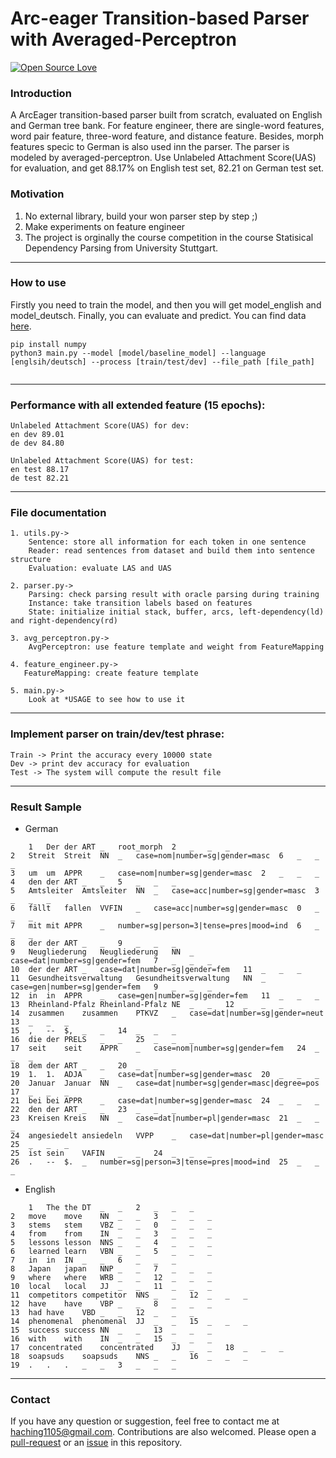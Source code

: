 # Arc-eager Transition-based Parser with Averaged-Perceptron #


<p align="left">
<a href="https://github.com/huaminghuangtw/<REPO-NAME>"><img src="https://badges.frapsoft.com/os/v3/open-source.svg?v=103" alt="Open Source Love"></a><br/>

### Introduction 
A ArcEager transition-based parser built from scratch, evaluated on English and German tree bank. For feature engineer, there are single-word
features, word pair feature, three-word feature, and distance feature. Besides, morph features specic to German is also used inn the parser.
The parser is modeled by averaged-perceptron. Use Unlabeled Attachment Score(UAS) for evaluation, and get 88.17% on English test set, 82.21 on German test set. 

### Motivation 
  1. No external library, build your won parser step by step ;) 
  2. Make experiments on feature engineer 
  3. The project is orginally the course competition in the course Statisical Dependency Parsing from University Stuttgart. 
  
---

### How to use 
    
Firstly you need to train the model, and then you will get model_english and model_deutsch. Finally, you can evaluate and predict.
You can find data [here](https://drive.google.com/drive/folders/1mIUnGbhp5smGL8Ma41dK8_FOTt28ASlk?usp=sharing).
```
pip install numpy
python3 main.py --model [model/baseline_model] --language [englsih/deutsch] --process [train/test/dev] --file_path [file_path]
    
```    
---

### Performance with all extended feature (15 epochs):

    Unlabeled Attachment Score(UAS) for dev:
    en dev 89.01
    de dev 84.80

    Unlabeled Attachment Score(UAS) for test:
    en test 88.17
    de test 82.21
 
---

### File documentation

    1. utils.py->
        Sentence: store all information for each token in one sentence
        Reader: read sentences from dataset and build them into sentence structure
        Evaluation: evaluate LAS and UAS

    2. parser.py->
        Parsing: check parsing result with oracle parsing during training
        Instance: take transition labels based on features
        State: initialize initial stack, buffer, arcs, left-dependency(ld) and right-dependency(rd)

    3. avg_perceptron.py->
        AvgPerceptron: use feature template and weight from FeatureMapping

    4. feature_engineer.py->
       FeatureMapping: create feature template

    5. main.py->
        Look at *USAGE to see how to use it


---

### Implement parser on train/dev/test phrase:

    Train -> Print the accuracy every 10000 state
    Dev -> print dev accuracy for evaluation
    Test -> The system will compute the result file
    
    
---

### Result Sample 
- German
``` 
    1	Der	der	ART	_	root_morph	2	_	_	_
2	Streit	Streit	NN	_	case=nom|number=sg|gender=masc	6	_	_	_
3	um	um	APPR	_	case=nom|number=sg|gender=masc	2	_	_	_
4	den	der	ART	_	_	5	_	_	_
5	Amtsleiter	Amtsleiter	NN	_	case=acc|number=sg|gender=masc	3	_	_	_
6	fällt	fallen	VVFIN	_	case=acc|number=sg|gender=masc	0	_	_	_
7	mit	mit	APPR	_	number=sg|person=3|tense=pres|mood=ind	6	_	_	_
8	der	der	ART	_	_	9	_	_	_
9	Neugliederung	Neugliederung	NN	_	case=dat|number=sg|gender=fem	7	_	_	_
10	der	der	ART	_	case=dat|number=sg|gender=fem	11	_	_	_
11	Gesundheitsverwaltung	Gesundheitsverwaltung	NN	_	case=gen|number=sg|gender=fem	9	_	_	_
12	in	in	APPR	_	case=gen|number=sg|gender=fem	11	_	_	_
13	Rheinland-Pfalz	Rheinland-Pfalz	NE	_	_	12	_	_	_
14	zusammen	zusammen	PTKVZ	_	case=dat|number=sg|gender=neut	13	_	_	_
15	,	--	$,	_	_	14	_	_	_
16	die	der	PRELS	_	_	25	_	_	_
17	seit	seit	APPR	_	case=nom|number=sg|gender=fem	24	_	_	_
18	dem	der	ART	_	_	20	_	_	_
19	1.	1.	ADJA	_	case=dat|number=sg|gender=masc	20	_	_	_
20	Januar	Januar	NN	_	case=dat|number=sg|gender=masc|degree=pos	17	_	_	_
21	bei	bei	APPR	_	case=dat|number=sg|gender=masc	24	_	_	_
22	den	der	ART	_	_	23	_	_	_
23	Kreisen	Kreis	NN	_	case=dat|number=pl|gender=masc	21	_	_	_
24	angesiedelt	ansiedeln	VVPP	_	case=dat|number=pl|gender=masc	25	_	_	_
25	ist	sein	VAFIN	_	_	24	_	_	_
26	.	--	$.	_	number=sg|person=3|tense=pres|mood=ind	25	_	_	_
``` 
- English 
``` 
    1	The	the	DT	_	_	2	_	_	_
2	move	move	NN	_	_	3	_	_	_
3	stems	stem	VBZ	_	_	0	_	_	_
4	from	from	IN	_	_	3	_	_	_
5	lessons	lesson	NNS	_	_	4	_	_	_
6	learned	learn	VBN	_	_	5	_	_	_
7	in	in	IN	_	_	6	_	_	_
8	Japan	japan	NNP	_	_	7	_	_	_
9	where	where	WRB	_	_	12	_	_	_
10	local	local	JJ	_	_	11	_	_	_
11	competitors	competitor	NNS	_	_	12	_	_	_
12	have	have	VBP	_	_	8	_	_	_
13	had	have	VBD	_	_	12	_	_	_
14	phenomenal	phenomenal	JJ	_	_	15	_	_	_
15	success	success	NN	_	_	13	_	_	_
16	with	with	IN	_	_	15	_	_	_
17	concentrated	concentrated	JJ	_	_	18	_	_	_
18	soapsuds	soapsuds	NNS	_	_	16	_	_	_
19	.	.	.	_	_	3	_	_	_
``` 
    
    
---

### Contact
If you have any question or suggestion, feel free to contact me at haching1105@gmail.com. Contributions are also welcomed. Please open a [pull-request](https://github.com/ChingYi-AX/text-emotion-classification/compare) or an [issue](https://github.com/ChingYi-AX/text-emotion-classification/issues/new) in this repository.



